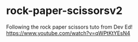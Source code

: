 # rock-paper-scissorsv2
Following the rock paper scissors tuto from Dev Ed!
https://www.youtube.com/watch?v=qWPtKtYEsN4
